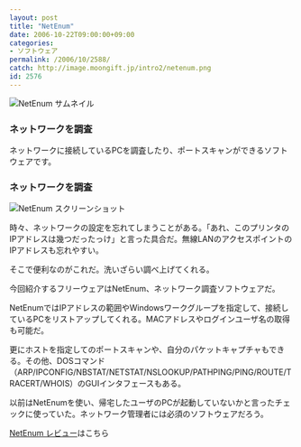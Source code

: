 ```yaml
---
layout: post
title: "NetEnum"
date: 2006-10-22T09:00:00+09:00
categories:
- ソフトウェア
permalink: /2006/10/2588/
catch: http://image.moongift.jp/intro2/netenum.png
id: 2576
---
```

 ![NetEnum サムネイル](http://image.moongift.jp/intro2/netenum.t.png "NetEnum サムネイル")
  

### ネットワークを調査
  
ネットワークに接続しているPCを調査したり、ポートスキャンができるソフトウェアです。  
<!--more-->  

### ネットワークを調査
  

![NetEnum スクリーンショット](http://image.moongift.jp/intro2/netenum.png "NetEnum スクリーンショット")

  

時々、ネットワークの設定を忘れてしまうことがある。「あれ、このプリンタのIPアドレスは幾つだったっけ」と言った具合だ。無線LANのアクセスポイントのIPアドレスも忘れやすい。

  

そこで便利なのがこれだ。洗いざらい調べ上げてくれる。

  

今回紹介するフリーウェアはNetEnum、ネットワーク調査ソフトウェアだ。

  

NetEnumではIPアドレスの範囲やWindowsワークグループを指定して、接続しているPCをリストアップしてくれる。MACアドレスやログインユーザ名の取得も可能だ。

  

更にホストを指定してのポートスキャンや、自分のパケットキャプチャもできる。その他、DOSコマンド（ARP/IPCONFIG/NBSTAT/NETSTAT/NSLOOKUP/PATHPING/PING/ROUTE/TRACERT/WHOIS）のGUIインタフェースもある。

  

以前はNetEnumを使い、帰宅したユーザのPCが起動していないかと言ったチェックに使っていた。ネットワーク管理者には必須のソフトウェアだろう。

  

[NetEnum レビュー](http://fw.moongift.jp/review/i-2589.html)はこちら

